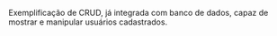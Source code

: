 Exemplificação de CRUD, já integrada com banco de dados, capaz de mostrar e manipular usuários cadastrados.
